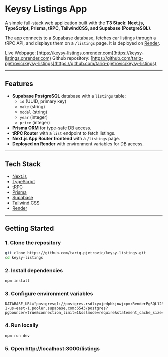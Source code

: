 # Keysy Listings App

A simple full-stack web application built with the **T3 Stack**:
**Next.js, TypeScript, Prisma, tRPC, TailwindCSS, and Supabase (PostgreSQL).**

The app connects to a Supabase database, fetches car listings through a tRPC API, and displays them on a `/listings` page.
It is deployed on [Render](https://render.com).

Live Webpage: [https://keysy-listings.onrender.com](https://keysy-listings.onrender.com)
Github repository: [https://github.com/tariq-pjetrovic/keysy-listings](https://github.com/tariq-pjetrovic/keysy-listings)

---

## Features
- **Supabase PostgreSQL** database with a `listings` table:
  - `id` (UUID, primary key)
  - `make` (string)
  - `model` (string)
  - `year` (integer)
  - `price` (integer)
- **Prisma ORM** for type-safe DB access.
- **tRPC Router** with a `list` endpoint to fetch listings.
- **Next.js App Router frontend** with a `/listings` page.
- **Deployed on Render** with environment variables for DB access.

---

## Tech Stack
- [Next.js](https://nextjs.org/)
- [TypeScript](https://www.typescriptlang.org/)
- [tRPC](https://trpc.io/)
- [Prisma](https://www.prisma.io/)
- [Supabase](https://supabase.com/)
- [Tailwind CSS](https://tailwindcss.com/)
- [Render](https://render.com/)

---

## Getting Started

### 1. Clone the repository
```bash
git clone https://github.com/tariq-pjetrovic/keysy-listings.git
cd keysy-listings
```

### 2. Install dependencies
```bash
npm install
```

### 3. Configure environment variables
```env
DATABASE_URL="postgresql://postgres.rsdlxyxjedpbkjnwjcpm:RenderPgSQL1234@aws-1-us-east-1.pooler.supabase.com:6543/postgres?pgbouncer=true&connection_limit=1&sslmode=require&statement_cache_size=0"
```

### 4. Run locally
```bash
npm run dev
```
### 5. Open http://localhost:3000/listings
